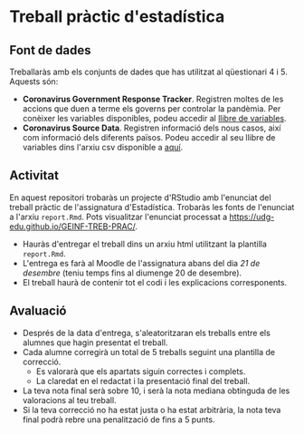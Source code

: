 # Treball pràctic d'estadística

## Font de dades

Treballaràs amb els conjunts de dades que has utilitzat al qüestionari 4 i 5. Aquests són:

* __Coronavirus Government Response Tracker__. Registren moltes de les accions que duen a terme els governs per controlar la pandèmia. Per conèixer les variables disponibles, podeu accedir al [llibre de variables](https://github.com/OxCGRT/covid-policy-tracker/blob/master/documentation/codebook.md).
* __Coronavirus Source Data__. Registren informació dels nous casos, així com informació dels diferents països. Podeu accedir al seu llibre de variables dins l'arxiu csv disponible a [aquí](https://github.com/owid/covid-19-data/blob/master/public/data/owid-covid-codebook.csv).

## Activitat

En aquest repositori trobaràs un projecte d'RStudio amb l'enunciat del treball pràctic de l'assignatura d'Estadística. Trobaràs les fonts de l'enunciat a l'arxiu `report.Rmd`. Pots visualitzar l'enunciat processat a <https://udg-edu.github.io/GEINF-TREB-PRAC/>.

* Hauràs d'entregar el treball dins un arxiu html utilitzant la plantilla `report.Rmd`.
* L'entrega es farà al Moodle de l'assignatura abans del dia _21 de desembre_ (teniu temps fins al diumenge 20 de desembre).
* El treball haurà de contenir tot el codi i les explicacions corresponents.

## Avaluació

* Després de la data d'entrega, s'aleatoritzaran els treballs entre els alumnes que hagin presentat el treball. 
* Cada alumne corregirà un total de 5 treballs seguint una plantilla de correcció.
    * Es valorarà que els apartats siguin correctes i complets.
    * La claredat en el redactat i la presentació final del treball.
* La teva nota final serà sobre 10, i serà la nota mediana obtinguda de les valoracions al teu treball. 
* Si la teva correcció no ha estat justa o ha estat arbitrària, la nota teva final podrà rebre una penalització de fins a 5 punts.


